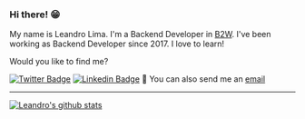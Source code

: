 ### Hi there! 😁 

My name is Leandro Lima. I'm a Backend Developer in [B2W](https://www.b2wmarketplace.com.br/v3/home). I've been working as Backend Developer since 2017. I love to learn!

Would you like to find me?

[![Twitter Badge](https://img.shields.io/badge/-Twitter-1ca0f1?style=flat-square&labelColor=1ca0f1&logo=twitter&logoColor=white&link=https://twitter.com/le_limasilva)](https://twitter.com/le_limasilva)
[![Linkedin Badge](https://img.shields.io/badge/-LinkedIn-blue?style=flat-square&logo=Linkedin&logoColor=white&link=https://www.linkedin.com/in/llimasilva/)](https://www.linkedin.com/in/llimasilva/)
📧 You can also send me an [email](mailto:llimas@outlook.com)
____

[![Leandro's github stats](https://github-readme-stats.vercel.app/api?username=LeandroLS&theme=dark&show_icons=true&count_private=true)](https://github.com/LeandroLS)
